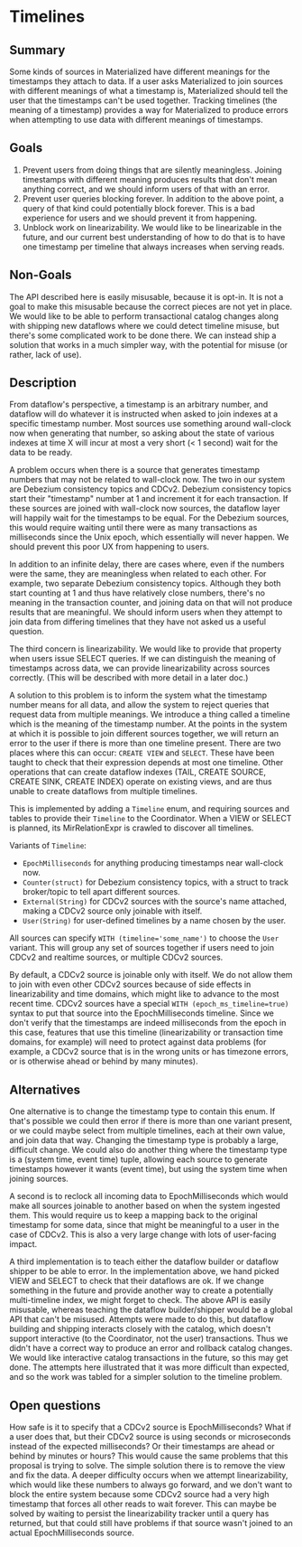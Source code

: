 # Timelines

## Summary

Some kinds of sources in Materialized have different meanings for the timestamps they attach to data.
If a user asks Materialized to join sources with different meanings of what a timestamp is, Materialized should tell the user that the timestamps can't be used together.
Tracking timelines (the meaning of a timestamp) provides a way for Materialized to produce errors when attempting to use data with different meanings of timestamps.

## Goals

1. Prevent users from doing things that are silently meaningless.
Joining timestamps with different meaning produces results that don't mean anything correct, and we should inform users of that with an error.
2. Prevent user queries blocking forever.
In addition to the above point, a query of that kind could potentially block forever.
This is a bad experience for users and we should prevent it from happening.
3. Unblock work on linearizability.
We would like to be linearizable in the future, and our current best understanding of how to do that is to have one timestamp per timeline that always increases when serving reads.

## Non-Goals

The API described here is easily misusable, because it is opt-in.
It is not a goal to make this misusable because the correct pieces are not yet in place.
We would like to be able to perform transactional catalog changes along with shipping new dataflows where we could detect timeline misuse, but there's some complicated work to be done there.
We can instead ship a solution that works in a much simpler way, with the potential for misuse (or rather, lack of use).

## Description

From dataflow's perspective, a timestamp is an arbitrary number, and dataflow will do whatever it is instructed when asked to join indexes at a specific timestamp number.
Most sources use something around wall-clock now when generating that number, so asking about the state of various indexes at time X will incur at most a very short (< 1 second) wait for the data to be ready.

A problem occurs when there is a source that generates timestamp numbers that may not be related to wall-clock now.
The two in our system are Debezium consistency topics and CDCv2.
Debezium consistency topics start their "timestamp" number at 1 and increment it for each transaction.
If these sources are joined with wall-clock now sources, the dataflow layer will happily wait for the timestamps to be equal.
For the Debezium sources, this would require waiting until there were as many transactions as milliseconds since the Unix epoch, which essentially will never happen.
We should prevent this poor UX from happening to users.

In addition to an infinite delay, there are cases where, even if the numbers were the same, they are meaningless when related to each other.
For example, two separate Debezium consistency topics.
Although they both start counting at 1 and thus have relatively close numbers, there's no meaning in the transaction counter, and joining data on that will not produce results that are meaningful.
We should inform users when they attempt to join data from differing timelines that they have not asked us a useful question.

The third concern is linearizability.
We would like to provide that property when users issue SELECT queries.
If we can distinguish the meaning of timestamps across data, we can provide linearizability across sources correctly.
(This will be described with more detail in a later doc.)

A solution to this problem is to inform the system what the timestamp number means for all data, and allow the system to reject queries that request data from multiple meanings.
We introduce a thing called a timeline which is the meaning of the timestamp number.
At the points in the system at which it is possible to join different sources together, we will return an error to the user if there is more than one timeline present.
There are two places where this can occur: `CREATE VIEW` and `SELECT`.
These have been taught to check that their expression depends at most one timeline.
Other operations that can create dataflow indexes (TAIL, CREATE SOURCE, CREATE SINK, CREATE INDEX) operate on existing views, and are thus unable to create dataflows from multiple timelines.

This is implemented by adding a `Timeline` enum, and requiring sources and tables to provide their `Timeline` to the Coordinator.
When a VIEW or SELECT is planned, its MirRelationExpr is crawled to discover all timelines.

Variants of `Timeline`:

- `EpochMilliseconds` for anything producing timestamps near wall-clock now.
- `Counter(struct)` for Debezium consistency topics, with a struct to track broker/topic to tell apart different sources.
- `External(String)` for CDCv2 sources with the source's name attached, making a CDCv2 source only joinable with itself.
- `User(String)` for user-defined timelines by a name chosen by the user.

All sources can specify `WITH (timeline='some_name')` to choose the `User` variant.
This will group any set of sources together if users need to join CDCv2 and realtime sources, or multiple CDCv2 sources.

By default, a CDCv2 source is joinable only with itself.
We do not allow them to join with even other CDCv2 sources because of side effects in linearizability and time domains, which might like to advance to the most recent time.
CDCv2 sources have a special `WITH (epoch_ms_timeline=true)` syntax to put that source into the EpochMilliseconds timeline.
Since we don't verify that the timestamps are indeed milliseconds from the epoch in this case, features that use this timeline (linearizability or transaction time domains, for example) will need to protect against data problems (for example, a CDCv2 source that is in the wrong units or has timezone errors, or is otherwise ahead or behind by many minutes).

## Alternatives

One alternative is to change the timestamp type to contain this enum.
If that's possible we could then error if there is more than one variant present, or we could maybe select from multiple timelines, each at their own value, and join data that way.
Changing the timestamp type is probably a large, difficult change.
We could also do another thing where the timestamp type is a (system time, event time) tuple, allowing each source to generate timestamps however it wants (event time), but using the system time when joining sources.

A second is to reclock all incoming data to EpochMilliseconds which would make all sources joinable to another based on when the system ingested them.
This would require us to keep a mapping back to the original timestamp for some data, since that might be meaningful to a user in the case of CDCv2.
This is also a very large change with lots of user-facing impact.

A third implementation is to teach either the dataflow builder or dataflow shipper to be able to error.
In the implementation above, we hand picked VIEW and SELECT to check that their dataflows are ok.
If we change something in the future and provide another way to create a potentially multi-timeline index, we might forget to check.
The above API is easily misusable, whereas teaching the dataflow builder/shipper would be a global API that can't be misused.
Attempts were made to do this, but dataflow building and shipping interacts closely with the catalog, which doesn't support interactive (to the Coordinator, not the user) transactions.
Thus we didn't have a correct way to produce an error and rollback catalog changes.
We would like interactive catalog transactions in the future, so this may get done.
The attempts here illustrated that it was more difficult than expected, and so the work was tabled for a simpler solution to the timeline problem.

## Open questions

How safe is it to specify that a CDCv2 source is EpochMilliseconds?
What if a user does that, but their CDCv2 source is using seconds or microseconds instead of the expected milliseconds?
Or their timestamps are ahead or behind by minutes or hours?
This would cause the same problems that this proposal is trying to solve.
The simple solution there is to remove the view and fix the data.
A deeper difficulty occurs when we attempt linearizability, which would like these numbers to always go forward, and we don't want to block the entire system because some CDCv2 source had a very high timestamp that forces all other reads to wait forever.
This can maybe be solved by waiting to persist the linearizability tracker until a query has returned, but that could still have problems if that source wasn't joined to an actual EpochMilliseconds source.
